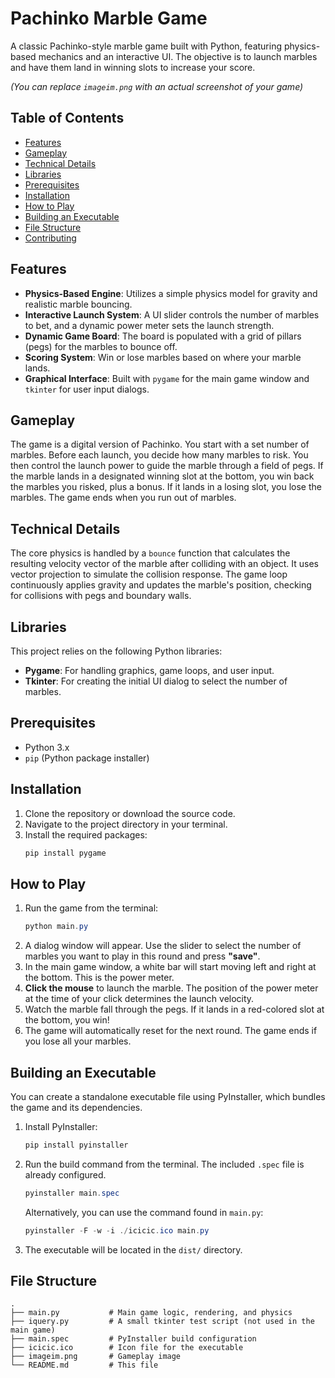 # Pachinko Marble Game

A classic Pachinko-style marble game built with Python, featuring physics-based mechanics and an interactive UI. The objective is to launch marbles and have them land in winning slots to increase your score.

*(You can replace `imageim.png` with an actual screenshot of your game)*

## Table of Contents
- [Features](#features)
- [Gameplay](#gameplay)
- [Technical Details](#technical-details)
- [Libraries](#libraries)
- [Prerequisites](#prerequisites)
- [Installation](#installation)
- [How to Play](#how-to-play)
- [Building an Executable](#building-an-executable)
- [File Structure](#file-structure)
- [Contributing](#contributing)

## Features
- **Physics-Based Engine**: Utilizes a simple physics model for gravity and realistic marble bouncing.
- **Interactive Launch System**: A UI slider controls the number of marbles to bet, and a dynamic power meter sets the launch strength.
- **Dynamic Game Board**: The board is populated with a grid of pillars (pegs) for the marbles to bounce off.
- **Scoring System**: Win or lose marbles based on where your marble lands.
- **Graphical Interface**: Built with `pygame` for the main game window and `tkinter` for user input dialogs.

## Gameplay
The game is a digital version of Pachinko. You start with a set number of marbles. Before each launch, you decide how many marbles to risk. You then control the launch power to guide the marble through a field of pegs. If the marble lands in a designated winning slot at the bottom, you win back the marbles you risked, plus a bonus. If it lands in a losing slot, you lose the marbles. The game ends when you run out of marbles.

## Technical Details
The core physics is handled by a `bounce` function that calculates the resulting velocity vector of the marble after colliding with an object. It uses vector projection to simulate the collision response. The game loop continuously applies gravity and updates the marble's position, checking for collisions with pegs and boundary walls.

## Libraries
This project relies on the following Python libraries:
- **Pygame**: For handling graphics, game loops, and user input.
- **Tkinter**: For creating the initial UI dialog to select the number of marbles.

## Prerequisites
- Python 3.x
- `pip` (Python package installer)

## Installation
1.  Clone the repository or download the source code.
2.  Navigate to the project directory in your terminal.
3.  Install the required packages:
    ```powershell
    pip install pygame
    ```

## How to Play
1.  Run the game from the terminal:
    ```powershell
    python main.py
    ```
2.  A dialog window will appear. Use the slider to select the number of marbles you want to play in this round and press **"save"**.
3.  In the main game window, a white bar will start moving left and right at the bottom. This is the power meter.
4.  **Click the mouse** to launch the marble. The position of the power meter at the time of your click determines the launch velocity.
5.  Watch the marble fall through the pegs. If it lands in a red-colored slot at the bottom, you win!
6.  The game will automatically reset for the next round. The game ends if you lose all your marbles.

## Building an Executable
You can create a standalone executable file using PyInstaller, which bundles the game and its dependencies.

1.  Install PyInstaller:
    ```powershell
    pip install pyinstaller
    ```
2.  Run the build command from the terminal. The included `.spec` file is already configured.
    ```powershell
    pyinstaller main.spec
    ```
    Alternatively, you can use the command found in `main.py`:
    ```powershell
    pyinstaller -F -w -i ./icicic.ico main.py
    ```
3.  The executable will be located in the `dist/` directory.

## File Structure
```
.
├── main.py           # Main game logic, rendering, and physics
├── iquery.py         # A small tkinter test script (not used in the main game)
├── main.spec         # PyInstaller build configuration
├── icicic.ico        # Icon file for the executable
├── imageim.png       # Gameplay image
└── README.md         # This file
```
